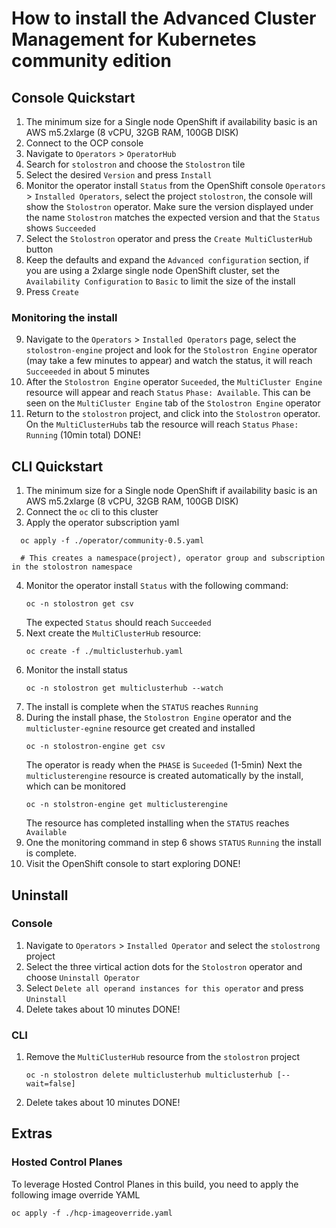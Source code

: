 
# How to install the Advanced Cluster Management for Kubernetes community edition
## Console Quickstart
1. The minimum size for a Single node OpenShift if availability basic is an AWS m5.2xlarge (8 vCPU, 32GB RAM, 100GB DISK)
2. Connect to the OCP console
3. Navigate to `Operators` > `OperatorHub`
4. Search for `stolostron` and choose the `Stolostron` tile
5. Select the desired `Version` and press `Install`
6. Monitor the operator install `Status` from the OpenShift console `Operators` > `Installed Operators`, select the project `stolostron`, the console will show the `Stolostron` operator. Make sure the version displayed under the name `Stolostron` matches the expected version and that the `Status` shows `Succeeded`
6. Select the `Stolostron` operator and press the `Create MultiClusterHub` button
7. Keep the defaults and expand the `Advanced configuration` section, if you are using a 2xlarge single node OpenShift cluster, set the `Availability Configuration` to `Basic` to limit the size of the install
8. Press `Create`

### Monitoring the install
9. Navigate to the `Operators` > `Installed Operators` page, select the `stolostron-engine` project and look for the `Stolostron Engine` operator (may take a few minutes to appear) and watch the status, it will reach `Succeeeded` in about 5 minutes
10. After the `Stolostron Engine` operator `Suceeded`, the `MultiCluster Engine` resource will appear and reach `Status` `Phase: Available`. This can be seen on the `MultiCluster Engine` tab of the `Stolostron Engine` operator
11. Return to the `stolostron` project, and click into the `Stolostron` operator. On the `MultiClusterHubs` tab the resource will reach `Status` `Phase: Running` (10min total)
DONE!

## CLI Quickstart
1. The minimum size for a Single node OpenShift if availability basic is an AWS m5.2xlarge (8 vCPU, 32GB RAM, 100GB DISK)
2. Connect the `oc` cli to this cluster
3. Apply the operator subscription yaml
```
  oc apply -f ./operator/community-0.5.yaml
  
  # This creates a namespace(project), operator group and subscription in the stolostron namespace
```
4. Monitor the operator install `Status` with the following command:
   ```
   oc -n stolostron get csv
   ```
   The expected `Status` should reach `Succeeded`
5. Next create the `MultiClusterHub` resource:
   ```
   oc create -f ./multiclusterhub.yaml
   ```
6. Monitor the install status
   ```
   oc -n stolostron get multiclusterhub --watch
   ```
7. The install is complete when the `STATUS` reaches `Running`
8. During the install phase, the `Stolostron Engine` operator and the `multicluster-egnine` resource get created and installed
   ```
   oc -n stolostron-engine get csv
   ```
   The operator is ready when the `PHASE` is `Suceeded` (1-5min)
   Next the `multiclusterengine` resource is created automatically by the install, which can be monitored
   ```
   oc -n stolstron-engine get multiclusterengine
   ```
   The resource has completed installing when the `STATUS` reaches `Available`
9. One the monitoring command in step 6 shows `STATUS` `Running` the install is complete.
10. Visit the OpenShift console to start exploring
DONE!

## Uninstall
### Console
1. Navigate to `Operators` > `Installed Operator` and select the `stolostrong` project
2. Select the three virtical action dots for the `Stolostron` operator and choose `Uninstall Operator`
3. Select `Delete all operand instances for this operator` and press `Uninstall`
4. Delete takes about 10 minutes
DONE!

### CLI
1. Remove the `MultiClusterHub` resource from the `stolostron` project
   ```
   oc -n stolostron delete multiclusterhub multiclusterhub [--wait=false]
   ```
2. Delete takes about 10 minutes
DONE!

## Extras
### Hosted Control Planes
To leverage Hosted Control Planes in this build, you need to apply the following image override YAML
```
oc apply -f ./hcp-imageoverride.yaml
```